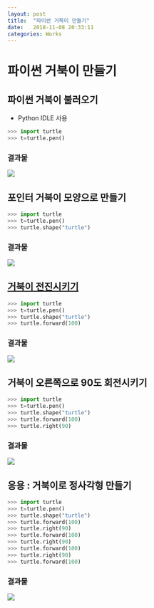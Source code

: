 ```yaml
---
layout: post
title:  "파이썬 거북이 만들기"
date:   2018-11-08 20:33:11
categories: Works
---
```

# 파이썬 거북이 만들기

## 파이썬 거북이 불러오기
- Python IDLE 사용
```python
>>> import turtle
>>> t=turtle.pen()
```
### 결과물

<a href='https://photos.google.com/share/AF1QipMQIQTVo-nLef9a5_t0j1z_ycOAHHUT94lXC4fMJ2ayD2SShZd8RCZ7zF1RaRD5AQ/photo/AF1QipPwmYiExG5DmaItaDwxRBRmUQI7s8B5HD9ReXwV?key=VTVoVlhpUlFtdkRWTTU3d25hRUpvZUpwd1IwQk5n&hl=ko'><img src='http://drive.google.com/uc?export=view&id=1aib5JNJy4cVeYSUgGbmbusYTMqZRSDpx' /></a> 

## 포인터 거북이 모양으로 만들기
```python
>>> import turtle
>>> t=turtle.pen()
>>> turtle.shape("turtle")
```
### 결과물

<a href='https://photos.google.com/share/AF1QipMQIQTVo-nLef9a5_t0j1z_ycOAHHUT94lXC4fMJ2ayD2SShZd8RCZ7zF1RaRD5AQ/photo/AF1QipPeueSigKwiL31VpUfRGK-vK8yaiXj9FkXUwr7c?key=VTVoVlhpUlFtdkRWTTU3d25hRUpvZUpwd1IwQk5n&hl=ko'><img src='http://drive.google.com/uc?export=view&id=1voosYar7NzRW4KfD3m0ujkMLrpykl4bM' /><br> 

## 거북이 전진시키기
```python
>>> import turtle
>>> t=turtle.pen()
>>> turtle.shape("turtle")
>>> turtle.forward(100)
```
### 결과물

<a href='https://photos.google.com/share/AF1QipMQIQTVo-nLef9a5_t0j1z_ycOAHHUT94lXC4fMJ2ayD2SShZd8RCZ7zF1RaRD5AQ/photo/AF1QipOxmjOJeXq9Bynu8GY4DAEyRvkO96DZSS06rnm3?key=VTVoVlhpUlFtdkRWTTU3d25hRUpvZUpwd1IwQk5n&hl=ko'><img src='https://drive.google.com/open?id=1VHMFJLSDZ-QbfiJMjO1kCaAW9MEJH5t8' /></a>

## 거북이 오른쪽으로 90도 회전시키기
```python
>>> import turtle
>>> t=turtle.pen()
>>> turtle.shape("turtle")
>>> turtle.forward(100)
>>> turtle.right(90)
```
### 결과물

<a href='https://photos.google.com/share/AF1QipMQIQTVo-nLef9a5_t0j1z_ycOAHHUT94lXC4fMJ2ayD2SShZd8RCZ7zF1RaRD5AQ/photo/AF1QipOxbNNxehK7LI-ZSYEdu2ddB9xq3lqbOOeA-axC?key=VTVoVlhpUlFtdkRWTTU3d25hRUpvZUpwd1IwQk5n&hl=ko'><img src='https://drive.google.com/open?id=1-5rYiyOP8yw2AKzPFIpykCgxRG4P_prM' /></a>

## 응용 : 거북이로 정사각형 만들기
```python
>>> import turtle
>>> t=turtle.pen()
>>> turtle.shape("turtle")
>>> turtle.forward(100)
>>> turtle.right(90)
>>> turtle.forward(100)
>>> turtle.right(90)
>>> turtle.forward(100)
>>> turtle.right(90)
>>> turtle.forward(100)
```
### 결과물

<a href='https://photos.google.com/share/AF1QipMQIQTVo-nLef9a5_t0j1z_ycOAHHUT94lXC4fMJ2ayD2SShZd8RCZ7zF1RaRD5AQ/photo/AF1QipMoEkZGP3Fux1vWQn7emCyKs68QkXqmsqTPQ5LM?key=VTVoVlhpUlFtdkRWTTU3d25hRUpvZUpwd1IwQk5n&hl=ko'><img src='https://drive.google.com/open?id=19JyM5zo8BtcGFkMBWxlV566MxDtk2CsI' /></a>
